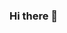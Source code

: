 ### Hi there 👋

<!--
**arkeldi/arkeldi** is a ✨ _special_ ✨ repository because its `README.md` (this file) appears on your GitHub profile.

Here are some ideas to get you started:

- 🔭 I’m currently working on expanding my knowledge of cybersecurity by working on various projects.

- 💬 ECGDataRetrieval: Client-Server Communication, is a project that involves a client-server architecture, where the client interacts with a server to obtain electrocardiogram (ECG) data of patients. The main operations include fetching individual data points and retrieving whole raw files of varying sizes. In this project, I am dealing with sensitive healthcare data, thus demonstrating an understanding of secure data transmission, a critical aspect in maintaining data privacy and integrity in cybersecurity.

- 💬 Aggie Shell: A Comprehensive Linux Terminal, is a project that involves the creation of my own Linux shell that supports a variety of functions including basic commands, pipeline commands, file input/output redirection, multi-piped and redirection, background processes, and directory handling. This Linux shell illustrates my familiarity with Unix-like operating systems, which is very important for system administration and cybersecurity roles.

- 💬 MultiThreadedIPC: Enhanced Client-Server Communication, is a project that involves enhancing a previous client-server IPC implementation by adding multithreading to improve efficiency and runtime. By implementing multithreading to improve efficiency and runtime, I demonstrate an understanding of how system resources can be used effectively and safely, an important consideration in securing systems.

- 💬 TCP/IP Enhanced IPC System, is a project that involves creating a system that can handle multiple request channels from the client, as well as accept connections from the client, read data from the client, and write data to the client, which is more complex than a simple three-way handshake. This project shows I understand TCP/IP protocol, which is critical for understanding how network attacks happen and how to prevent them.

- 📫 All of these projects I have worked on include thorough documentation and analysis of my work. 

- ⚡ Fun fact: My firt name is combination of my Father's name, Artur, and my Mother's name, Enkelejda. 
-->
